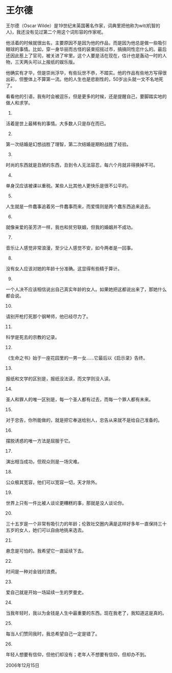 # 王尔德

王尔德（Oscar Wilde）是19世纪末英国著名作家，词典里把他称为wit(机智的人)，我还没有见过第二个用这个词形容的作家呢。

他活着的时候就很出名，主要原因不是因为他的作品，而是因为他总是做一些吸引眼球的事情。比如，穿一身华丽而古怪的装束招摇过市，搞搞同性恋什么的。最后还因此惹上了官司，被关进了牢里。这个人要是活在现在，估计也是轰动一时的人物，三天两头可以上报纸的娱乐版。

他确实有才华，但是崇尚浮华，有些玩世不恭，不踏实。他的作品有些地方写得很出彩，但整体上不算第一流。他的人生也是悲剧性的，50岁出头就一文不名地死了。

看看他的引语，我有时会被逗乐，但是更多的时候，还是提醒自己，要脚踏实地的做人和求学。

1.

活着是世上最稀有的事情。大多数人只是存在而已。

2.

第一次结婚是幻想战胜了理智，第二次结婚是期盼战胜了经验。

3.

时尚的东西就是丑陋的东西，丑到令人无法容忍，每六个月就非得换掉不可。

4.

单身汉应该被课以重税。某些人比其他人更快乐是很不公平的。

5.

人生就是一件蠢事追着另一件蠢事而来，而爱情则是两个蠢东西追来追去。

6.

就像亲爱的圣芳济一样，我也和贫穷联姻，但我的婚姻并不成功。

7.

音乐让人感觉非常浪漫，至少让人感觉不安，如今两者是一回事。

8.

没有女人应该对她的年龄十分准确。这显得有些精于算计。

9.

一个人决不应该相信说出自己真实年龄的女人。如果她把这都说出来了，那她什么都会说。

10.

请别开枪打死那个钢琴师，他已经尽力了。

11.

科学是死去的宗教的记录。

12.

《生命之书》始于一座花园里的一男一女......它最后以《启示录》告终。

13.

报纸和文学的区别是，报纸没法读，而文学则没人读。

14.

圣人和罪人的唯一区别是，每一个圣人都有过去，而每一个罪人都有未来。

15.

对于忠告，你所能做的，就是把它奉送给别人，忠告从来就不是给自己准备的。

16.

摆脱诱惑的唯一方法是屈服于它。

17.

演出相当成功，但观众则是一场灾难。

18.

公众极其宽容，他们可以宽容一切，天才除外。

19.

世界上只有一件比被人谈论更糟糕的事，那就是没人谈论你。

20.

三十五岁是一个非常有吸引力的年龄；伦敦社交圈内满是这样好多年一直保持三十五岁的女人，她们可以自由地挑来选去。

21.

悬念是可怕的。我希望它一直延续下去。

22.

时间是一种对金钱的浪费。

23.

爱自己就是开始一场延续一生的罗曼史。

24.

当我年轻时，我以为金钱是人生中最重要的东西。现在我老了，我知道这是真的。

25.

每当人们赞同我时，我总希望自己一定是错了。

26.

年轻人想要有信仰，但他们却没有；老年人不想要有信仰，但却办不到。

2006年12月15日
